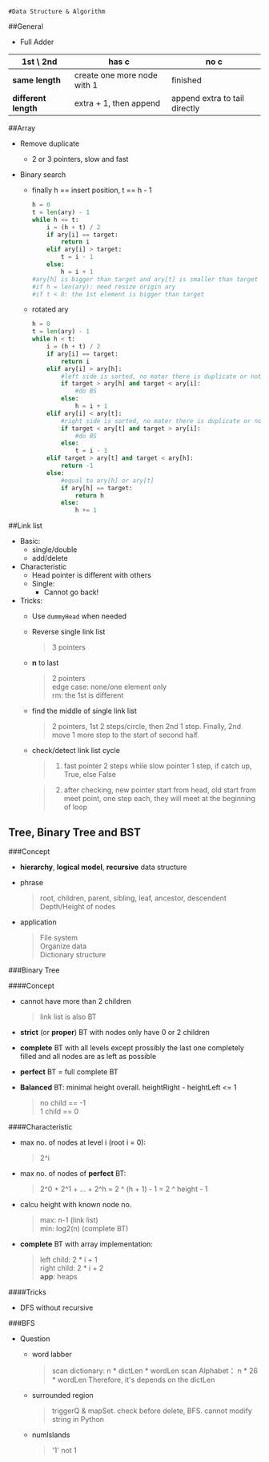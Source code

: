 	#Data Structure & Algorithm

##General
* Full Adder

| 1st \ 2nd | has c | no c |
| --- | ----- | ---- |
| **same length** | create one more node with 1 | finished |
| **different length** | extra + 1, then append | append extra to tail directly |

##Array

* Remove duplicate

	* 2 or 3 pointers, slow and fast

* Binary search

	* finally h == insert position, t == h - 1
		```py
		h = 0
		t = len(ary) - 1
		while h <= t:
			i = (h + t) / 2
			if ary[i] == target:
				return i
			elif ary[i] > target:
				t = i - 1
			else:
				h = i + 1
		#ary[h] is bigger than target and ary[t] is smaller than target
		#if h = len(ary): need resize origin ary
		#if t < 0: the 1st element is bigger than target
		```
	* rotated ary
		```py
		h = 0
		t = len(ary) - 1
		while h < t:
			i = (h + t) / 2
			if ary[i] == target:
				return i
			elif ary[i] > ary[h]:
				#left side is sorted, no mater there is duplicate or not
				if target > ary[h] and target < ary[i]:
					#do BS
				else:
					h = i + 1
			elif ary[i] < ary[t]:
				#right side is sorted, no mater there is duplicate or not
				if target < ary[t] and target > ary[i]:
					#do BS
				else:
					t = i - 1
			elif target > ary[t] and target < ary[h]:
				return -1
			else:
				#equal to ary[h] or ary[t]
				if ary[h] == target:
					return h
				else:
					h += 1
		```

##Link list

* Basic:
    * single/double
    * add/delete
* Characteristic
    * Head pointer is different with others
    * Single:
        * Cannot go back!
* Tricks:
    * Use `dummyHead` when needed
    * Reverse single link list

        > 3 pointers

    * **n** to last
        > 2 pointers<br>
        > edge case: none/one element only<br>
        > rm: the 1st is different

    * find the middle of single link list

        > 2 pointers, 1st 2 steps/circle, then 2nd 1 step. Finally, 2nd move 1 more step to the start of second half.

    * check/detect link list cycle

        > 1. fast pointer 2 steps while slow pointer 1 step, if catch up, True, else False

        > 2. after checking, new pointer start from head, old start from meet point, one step each, they will meet at the beginning of loop

## Tree, Binary Tree and BST

###Concept

* **hierarchy**, **logical model**, **recursive** data structure

* phrase

    > root, children, parent, sibling, leaf, ancestor, descendent<br>
    Depth/Height of nodes

* application

    > File system<br>
    Organize data<br>
    Dictionary structure

###Binary Tree

####Concept

* cannot have more than 2 children
    > link list is also BT

* **strict** (or **proper**) BT with nodes only have 0 or 2 children

* **complete** BT with all levels except prossibly the last one completely filled and all nodes are as left as possible

* **perfect** BT = full complete BT

* **Balanced** BT: minimal height overall. heightRight - heightLeft <= 1
    > no child == -1<br>
    > 1 child == 0

####Characteristic

* max no. of nodes at level i (root i = 0):
    > 2^i

* max no. of nodes of **perfect** BT:
    > 2^0 + 2^1 + ... + 2^h = 2 ^ (h + 1) - 1 = 2 ^ height - 1

* calcu height with known node no.
    > max: n-1 (link list)<br>
    min: log2(n) (complete BT)

* **complete** BT with array implementation:
    > left child: 2 \* i + 1<br>
    right child: 2 \* i + 2<br>
    **app**: heaps

####Tricks

* DFS without recursive

###BFS

* Question

    * word labber

        > scan dictionary: n * dictLen * wordLen
        scan Alphabet： n * 26 * wordLen
        Therefore, it's depends on the dictLen

    * surrounded region

        > triggerQ & mapSet. check before delete, BFS.
        cannot modify string in Python

    * numIslands

        > '1' not 1
